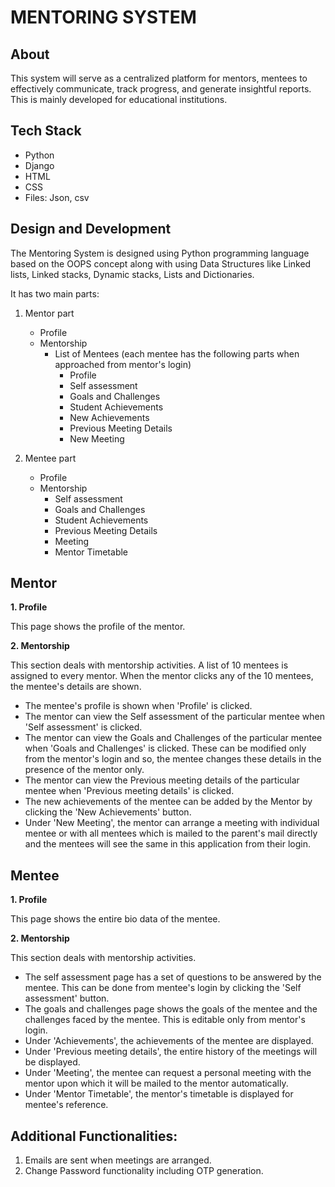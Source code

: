 # MENTORING SYSTEM

## About

This system will serve as a centralized platform for mentors, mentees to effectively communicate, track progress, and generate insightful reports. This is mainly developed for educational institutions.

## Tech Stack

- Python
- Django
- HTML
- CSS
- Files: Json, csv

## Design and Development

The Mentoring System is designed using Python programming language based on the OOPS concept along with using Data Structures like Linked lists, Linked stacks, Dynamic stacks, Lists and Dictionaries. 

It has two main parts:

1. Mentor part
   - Profile
   - Mentorship
     - List of Mentees (each mentee has the following parts when approached from mentor's login)
       - Profile
       - Self assessment
       - Goals and Challenges
       - Student Achievements
       - New Achievements
       - Previous Meeting Details
       - New Meeting
         
2. Mentee part
   - Profile
   - Mentorship
     - Self assessment
     - Goals and Challenges
     - Student Achievements
     - Previous Meeting Details
     - Meeting
     - Mentor Timetable 

## Mentor

**1. Profile**

This page shows the profile of the mentor. 

**2. Mentorship**

This section deals with mentorship activities. A list of 10 mentees is assigned to every mentor. When the mentor clicks any of the 10 mentees, the mentee's details are shown.

- The mentee's profile is shown when 'Profile' is clicked.
- The mentor can view the Self assessment of the particular mentee when 'Self assessment' is clicked.
- The mentor can view the Goals and Challenges of the particular mentee when 'Goals and Challenges' is clicked. These can be modified only from the mentor's login and so, the mentee changes these details in the presence of the mentor only.
- The mentor can view the Previous meeting details of the particular mentee when 'Previous meeting details' is clicked.
- The new achievements of the mentee can be added by the Mentor by clicking the 'New Achievements' button.
- Under 'New Meeting', the mentor can arrange a meeting with individual mentee or with all mentees which is mailed to the parent's mail directly and the mentees will see the same in this application from their login.

## Mentee

**1. Profile**

This page shows the entire bio data of the mentee.

**2. Mentorship**

This section deals with mentorship activities.

- The self assessment page has a set of questions to be answered by the mentee. This can be done from mentee's login by clicking the 'Self assessment' button.
- The goals and challenges page shows the goals of the mentee and the challenges faced by the mentee. This is editable only from mentor's login.
- Under 'Achievements', the achievements of the mentee are displayed.
- Under 'Previous meeting details', the entire history of the meetings will be displayed.
- Under 'Meeting', the mentee can request a personal meeting with the mentor upon which it will be mailed to the mentor automatically.
- Under 'Mentor Timetable', the mentor's timetable is displayed for mentee's reference.

## Additional Functionalities:

1. Emails are sent when meetings are arranged.
2. Change Password functionality including OTP generation.

